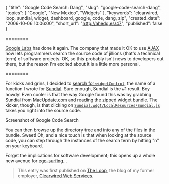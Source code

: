 {
  "title": "Google Code Search: Dang",
  "slug": "google-code-search-dang",
  "topics": [
    "Google",
    "New Mexico",
    "Widgets"
  ],
  "keywords": "clearwired, loop, sundial, widget, dashboard, google, code, dang, zip",
  "created_date": "2006-10-06 10:06:00",
  "short_url": "http://ahedg.es/47",
  "published": false
}

========

<a href="http://labs.google.com/">Google Labs</a> has done it again. The company that made it OK to use <a href="http://en.wikipedia.org/wiki/Ajax_%28programming%29">AJAX</a> now lets programmers search the source code of jillions (that's a technical term) of software projects. OK, so this probably isn't news to developers out there, but the reason I'm excited about it is a little more personal.

========

<p class="outdent">For kicks and grins, I decided to <a href="http://www.google.com/codesearch?hl=en&lr=&q=widgetcontrol&btnG=Search">search for <code>widgetControl</code></a>, the name of a function I wrote for <a href="http://www.clearwired.com/sundial/">Sundial</a>. Sure enough, Sundial is the #1 result. Boy howdy! Even cooler is that the way Google found this was by grabbing Sundial from <a href="http://www.macupdate.com/info.php/id/22763">MacUpdate.com</a> and reading the zipped widget bundle. The kicker, though, is that clicking on <a href="http://www.google.com/codesearch?q=+widgetcontrol+show:sZsmSiU0qPQ:wGHCsa5KWXY:SVnnuhm2D8M&sa=N&cd=1&ct=rc&cs_p=http://www.macupdate.com/download.php/22763/Sundial.wdgt.zip&cs_f=Sundial.wdgt/LocalResources/Sundial.js#a0"><code>Sundial.wdgt/LocalResources/Sundial.js</code></a> takes you right into the source code.</p>

<div class="photo-left">
  <p>
    <img src="/blog/assets/imgs/the-loop/google_code_search.png" alt=""><br />
    Screenshot of Google Code Search
  </p>
</div>

<p>You can then browse up the directory tree and into any of the files in the bundle. Sweet! Oh, and a nice touch is that when looking at the source code, you can step through the instances of the search term by hitting "n" on your keyboard.</p>

<p>Forget the implications for software development; this opens up a whole new avenue for <a href="http://en.wikipedia.org/wiki/Egosurfing">ego-surfing</a>...</p>

<blockquote>
This entry was first published on <a href="http://www.clearwired.com/loop/">The Loop</a>, the blog of my former employer, <a href="http://www.clearwired.com/">Clearwired Web Services</a>.
</blockquote>
